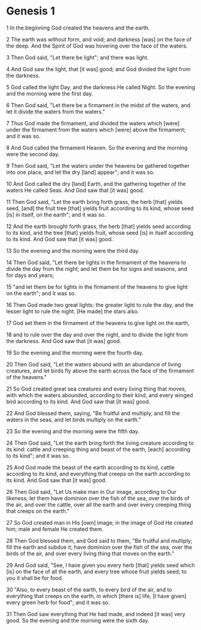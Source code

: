 # Genesis 1

1 In the beginning God created the heavens and the earth.

2 The earth was without form, and void; and darkness [was] on the face of the deep. And the Spirit of God was hovering over the face of the waters.

3 Then God said, "Let there be light"; and there was light.

4 And God saw the light, that [it was] good; and God divided the light from the darkness.

5 God called the light Day, and the darkness He called Night. So the evening and the morning were the first day.

6 Then God said, "Let there be a firmament in the midst of the waters, and let it divide the waters from the waters."

7 Thus God made the firmament, and divided the waters which [were] under the firmament from the waters which [were] above the firmament; and it was so.

8 And God called the firmament Heaven. So the evening and the morning were the second day.

9 Then God said, "Let the waters under the heavens be gathered together into one place, and let the dry [land] appear"; and it was so.

10 And God called the dry [land] Earth, and the gathering together of the waters He called Seas. And God saw that [it was] good.

11 Then God said, "Let the earth bring forth grass, the herb [that] yields seed, [and] the fruit tree [that] yields fruit according to its kind, whose seed [is] in itself, on the earth"; and it was so.

12 And the earth brought forth grass, the herb [that] yields seed according to its kind, and the tree [that] yields fruit, whose seed [is] in itself according to its kind. And God saw that [it was] good.

13 So the evening and the morning were the third day.

14 Then God said, "Let there be lights in the firmament of the heavens to divide the day from the night; and let them be for signs and seasons, and for days and years;

15 "and let them be for lights in the firmament of the heavens to give light on the earth"; and it was so.

16 Then God made two great lights: the greater light to rule the day, and the lesser light to rule the night. [He made] the stars also.

17 God set them in the firmament of the heavens to give light on the earth,

18 and to rule over the day and over the night, and to divide the light from the darkness. And God saw that [it was] good.

19 So the evening and the morning were the fourth day.

20 Then God said, "Let the waters abound with an abundance of living creatures, and let birds fly above the earth across the face of the firmament of the heavens."

21 So God created great sea creatures and every living thing that moves, with which the waters abounded, according to their kind, and every winged bird according to its kind. And God saw that [it was] good.

22 And God blessed them, saying, "Be fruitful and multiply, and fill the waters in the seas, and let birds multiply on the earth."

23 So the evening and the morning were the fifth day.

24 Then God said, "Let the earth bring forth the living creature according to its kind: cattle and creeping thing and beast of the earth, [each] according to its kind"; and it was so.

25 And God made the beast of the earth according to its kind, cattle according to its kind, and everything that creeps on the earth according to its kind. And God saw that [it was] good.

26 Then God said, "Let Us make man in Our image, according to Our likeness; let them have dominion over the fish of the sea, over the birds of the air, and over the cattle, over all the earth and over every creeping thing that creeps on the earth."

27 So God created man in His [own] image; in the image of God He created him; male and female He created them.

28 Then God blessed them, and God said to them, "Be fruitful and multiply; fill the earth and subdue it; have dominion over the fish of the sea, over the birds of the air, and over every living thing that moves on the earth."

29 And God said, "See, I have given you every herb [that] yields seed which [is] on the face of all the earth, and every tree whose fruit yields seed; to you it shall be for food.

30 "Also, to every beast of the earth, to every bird of the air, and to everything that creeps on the earth, in which [there is] life, [I have given] every green herb for food"; and it was so.

31 Then God saw everything that He had made, and indeed [it was] very good. So the evening and the morning were the sixth day.

